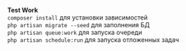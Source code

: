 <b>Test Work</b><br>
<code>composer install</code> для установки зависимостей<br>
<code>php artisan migrate --seed</code> для заполнения БД<br>
<code>php artisan queue:work</code> для запуска очереди<br>
<code>php artisan schedule:run</code> для запуска отложенных задач<br>


